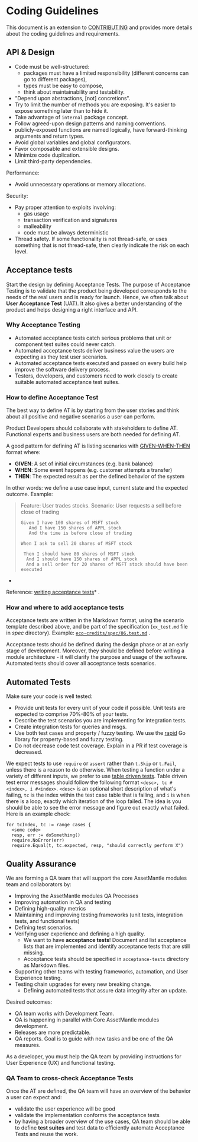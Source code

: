 # Coding Guidelines

This document is an extension to [CONTRIBUTING](./CONTRIBUTING.md) and provides more details about the coding guidelines
and requirements.

## API & Design

* Code must be well-structured:
    * packages must have a limited responsibility (different concerns can go to different packages),
    * types must be easy to compose,
    * think about maintainability and testability.
* "Depend upon abstractions, [not] concretions".
* Try to limit the number of methods you are exposing. It's easier to expose something later than to hide it.
* Take advantage of `internal` package concept.
* Follow agreed-upon design patterns and naming conventions.
* publicly-exposed functions are named logically, have forward-thinking arguments and return types.
* Avoid global variables and global configurators.
* Favor composable and extensible designs.
* Minimize code duplication.
* Limit third-party dependencies.

Performance:

* Avoid unnecessary operations or memory allocations.

Security:

* Pay proper attention to exploits involving:
    * gas usage
    * transaction verification and signatures
    * malleability
    * code must be always deterministic
* Thread safety. If some functionality is not thread-safe, or uses something that is not thread-safe, then clearly
  indicate the risk on each level.

## Acceptance tests

Start the design by defining Acceptance Tests. The purpose of Acceptance Testing is to validate that the product being
developed corresponds to the needs of the real users and is ready for launch. Hence, we often talk about **User
Acceptance Test** (UAT). It also gives a better understanding of the product and helps designing a right interface and
API.

### Why Acceptance Testing

* Automated acceptance tests catch serious problems that unit or component test suites could never catch.
* Automated acceptance tests deliver business value the users are expecting as they test user scenarios.
* Automated acceptance tests executed and passed on every build help improve the software delivery process.
* Testers, developers, and customers need to work closely to create suitable automated acceptance test suites.

### How to define Acceptance Test

The best way to define AT is by starting from the user stories and think about all positive and negative scenarios a
user can perform.

Product Developers should collaborate with stakeholders to define AT. Functional experts and business users are both
needed for defining AT.

A good pattern for defining AT is listing scenarios
with [GIVEN-WHEN-THEN](https://martinfowler.com/bliki/GivenWhenThen.html) format where:

* **GIVEN**: A set of initial circumstances (e.g. bank balance)
* **WHEN**: Some event happens (e.g. customer attempts a transfer)
* **THEN**: The expected result as per the defined behavior of the system

In other words: we define a use case input, current state and the expected outcome. Example:

> Feature: User trades stocks.
> Scenario: User requests a sell before close of trading
>
>     Given I have 100 shares of MSFT stock
>        And I have 150 shares of APPL stock
>        And the time is before close of trading
>
>     When I ask to sell 20 shares of MSFT stock
>
>      Then I should have 80 shares of MSFT stock
>       And I should have 150 shares of APPL stock
>       And a sell order for 20 shares of MSFT stock should have been executed

*

Reference: [writing acceptance tests](https://openclassrooms.com/en/courses/4544611-write-agile-documentation-user-stories-acceptance-tests/4810081-writing-acceptance-tests)*
.

### How and where to add acceptance tests

Acceptance tests are written in the Markdown format, using the scenario template described above, and be part of the
specification (`xx_test.md` file in *spec* directory).
Example: [`eco-credits/spec/06.test.md`](https://github.com/regen-network/regen-ledger/blob/7297783577e6cd102c5093365b573163680f36a1/x/ecocredit/spec/06_tests.md)
.

Acceptance tests should be defined during the design phase or at an early stage of development. Moreover, they should be
defined before writing a module architecture - it will clarify the purpose and usage of the software. Automated tests
should cover all acceptance tests scenarios.

## Automated Tests

Make sure your code is well tested:

* Provide unit tests for every unit of your code if possible. Unit tests are expected to comprise 70%-80% of your tests.
* Describe the test scenarios you are implementing for integration tests.
* Create integration tests for queries and msgs.
* Use both test cases and property / fuzzy testing. We use the [rapid](https://pgregory.net/rapid) Go library for
  property-based and fuzzy testing.
* Do not decrease code test coverage. Explain in a PR if test coverage is decreased.

We expect tests to use `require` or `assert` rather than `t.Skip` or `t.Fail`, unless there is a reason to do otherwise.
When testing a function under a variety of different inputs, we prefer to use
[table driven tests](https://github.com/golang/go/wiki/TableDrivenTests). Table driven test error messages should follow
the following format
`<desc>, tc #<index>, i #<index>`.
`<desc>` is an optional short description of what's failing, `tc` is the index within the test case table that is
failing, and `i` is when there is a loop, exactly which iteration of the loop failed. The idea is you should be able to
see the error message and figure out exactly what failed. Here is an example check:

```
for tcIndex, tc := range cases {
  <some code>
  resp, err := doSomething()
  require.NoError(err)
  require.Equal(t, tc.expected, resp, "should correctly perform X")
```

## Quality Assurance

We are forming a QA team that will support the core AssetMantle modules team and collaborators by:

* Improving the AssetMantle modules QA Processes
* Improving automation in QA and testing
* Defining high-quality metrics
* Maintaining and improving testing frameworks (unit tests, integration tests, and functional tests)
* Defining test scenarios.
* Verifying user experience and defining a high quality.
    * We want to have **acceptance tests**! Document and list acceptance lists that are implemented and identify
      acceptance tests that are still missing.
    * Acceptance tests should be specified in `acceptance-tests` directory as Markdown files.
* Supporting other teams with testing frameworks, automation, and User Experience testing.
* Testing chain upgrades for every new breaking change.
    * Defining automated tests that assure data integrity after an update.

Desired outcomes:

* QA team works with Development Team.
* QA is happening in parallel with Core AssetMantle modules development.
* Releases are more predictable.
* QA reports. Goal is to guide with new tasks and be one of the QA measures.

As a developer, you must help the QA team by providing instructions for User Experience (UX) and functional testing.

### QA Team to cross-check Acceptance Tests

Once the AT are defined, the QA team will have an overview of the behavior a user can expect and:

* validate the user experience will be good
* validate the implementation conforms the acceptance tests
* by having a broader overview of the use cases, QA team should be able to define **test suites** and test data to
  efficiently automate Acceptance Tests and reuse the work.

